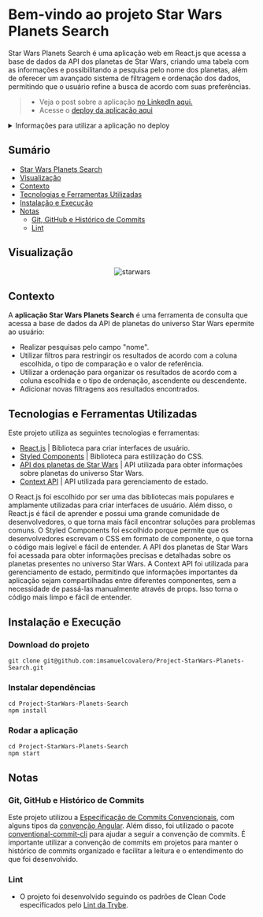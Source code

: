 # Bem-vindo ao projeto Star Wars Planets Search

Star Wars Planets Search é uma aplicação web em React.js que acessa a base de dados da API dos planetas de Star Wars, criando uma tabela com as informações e possibilitando a pesquisa pelo nome dos planetas, além de oferecer um avançado sistema de filtragem e ordenação dos dados, permitindo que o usuário refine a busca de acordo com suas preferências.
> - Veja o post sobre a aplicação [no LinkedIn aqui.](https://www.linkedin.com/posts/samuelcovalero_gotrybe-frontend-starwars-activity-6954944564864401408-OUO7?utm_source=share&utm_medium=member_desktop)
> - Acesse o [deploy da aplicação aqui](https://project-star-wars-planets-search.vercel.app/)
<details>
<summary>Informações para utilizar a aplicação no deploy</summary><br>
 
 - Não precisa logar, basta acessar fazer as consultas.
 
</details>

## Sumário
- [Star Wars Planets Search](#bem-vindo-ao-projeto-star-wars-planets-search)
- [Visualização](#visualização)
- [Contexto](#contexto)
- [Tecnologias e Ferramentas Utilizadas](#tecnologias-e-ferramentas-utilizadas)
- [Instalação e Execução](#instalação-e-execução)
- [Notas](#notas)
  - [Git, GitHub e Histórico de Commits](#git-github-e-histórico-de-commits)
  - [Lint](#lint)

## Visualização

<div align="center">

![starwars ](https://user-images.githubusercontent.com/98184355/230398223-437e02ef-82b1-4cbb-8a58-096c88dc02c0.gif)

</div>
  
## Contexto

A __aplicação Star Wars Planets Search__ é uma ferramenta de consulta que acessa a base de dados da API de planetas do universo Star Wars epermite ao usuário:
- Realizar pesquisas pelo campo "nome".
- Utilizar filtros para restringir os resultados de acordo com a coluna escolhida, o tipo de comparação e o valor de referência.
- Utilizar a ordenação para organizar os resultados de acordo com a coluna escolhida e o tipo de ordenação, ascendente ou descendente.
- Adicionar novas filtragens aos resultados encontrados.

## Tecnologias e Ferramentas Utilizadas

Este projeto utiliza as seguintes tecnologias e ferramentas:

- [React.js](https://reactjs.org/docs/getting-started.html) | Biblioteca para criar interfaces de usuário.
- [Styled Components](https://styled-components.com/) | Biblioteca para estilização do CSS.
- [API dos planetas de Star Wars](https://swapi.dev/api/planets) | API utilizada para obter informações sobre planetas do universo Star Wars.
- [Context API](https://pt-br.reactjs.org/docs/context.html) | API utilizada para gerenciamento de estado.

O React.js foi escolhido por ser uma das bibliotecas mais populares e amplamente utilizadas para criar interfaces de usuário. Além disso, o React.js é fácil de aprender e possui uma grande comunidade de desenvolvedores, o que torna mais fácil encontrar soluções para problemas comuns. O Styled Components foi escolhido porque permite que os desenvolvedores escrevam o CSS em formato de componente, o que torna o código mais legível e fácil de entender. A API dos planetas de Star Wars foi acessada para obter informações precisas e detalhadas sobre os planetas presentes no universo Star Wars. A Context API foi utilizada para gerenciamento de estado, permitindo que informações importantes da aplicação sejam compartilhadas entre diferentes componentes, sem a necessidade de passá-las manualmente através de props. Isso torna o código mais limpo e fácil de entender.

## Instalação e Execução
### Download do projeto
```
git clone git@github.com:imsamuelcovalero/Project-StarWars-Planets-Search.git
```
### Instalar dependências
```
cd Project-StarWars-Planets-Search
npm install
```
### Rodar a aplicação
```
cd Project-StarWars-Planets-Search
npm start
```

## Notas
### Git, GitHub e Histórico de Commits
Este projeto utilizou a [Especificação de Commits Convencionais](https://www.conventionalcommits.org/en/v1.0.0/), com alguns tipos da [convenção Angular](https://github.com/angular/angular/blob/22b96b9/CONTRIBUTING.md#-commit-message-guidelines). Além disso, foi utilizado o pacote [conventional-commit-cli](https://www.npmjs.com/package/conventional-commit-cli) para ajudar a seguir a convenção de commits. É importante utilizar a convenção de commits em projetos para manter o histórico de commits organizado e facilitar a leitura e o entendimento do que foi desenvolvido.

### Lint
- O projeto foi desenvolvido seguindo os padrões de Clean Code especificados pelo [Lint da Trybe](https://github.com/betrybe/eslint-config-trybe).
